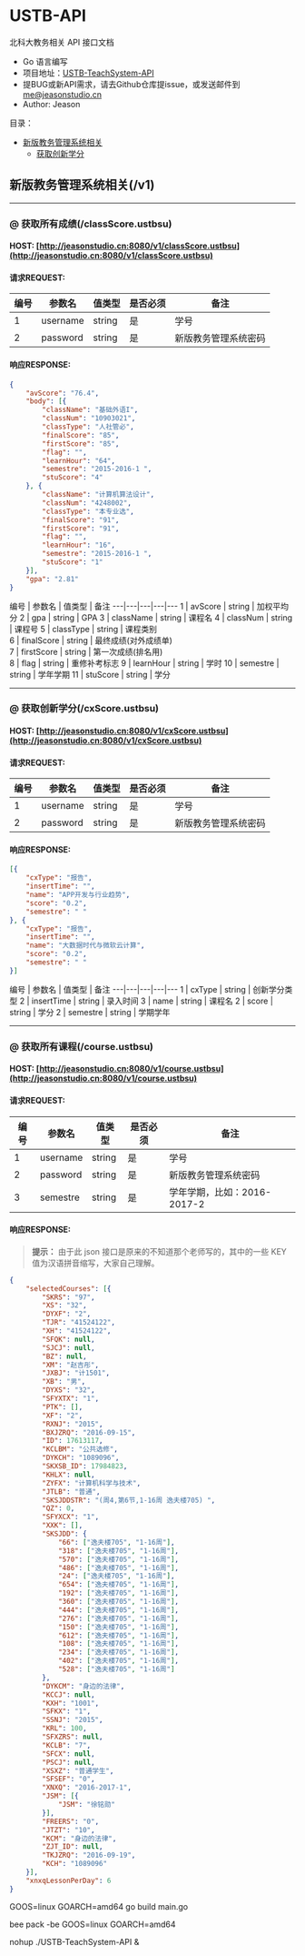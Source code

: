 
# USTB-API
北科大教务相关 API 接口文档

 - Go 语言编写
 - 项目地址：[USTB-TeachSystem-API](https://github.com/jeasonstudio/USTB-TeachSystem-API)
 - 提BUG或新API需求，请去Github仓库提issue，或发送邮件到[me@jeasonstudio.cn](mailto:me@jeasonstudio.cn)
 - Author: Jeason

目录：
 - [新版教务管理系统相关](#新版教务管理系统相关(/v1))
   - [获取创新学分](#获取创新学分(http://jeasonstudio.cn:8080/v1/cxScore.ustbsu))




## 新版教务管理系统相关(/v1)

---

### @ 获取所有成绩(/classScore.ustbsu)

#### HOST: [http://jeasonstudio.cn:8080/v1/classScore.ustbsu](http://jeasonstudio.cn:8080/v1/classScore.ustbsu)

#### 请求REQUEST:

编号 | 参数名 | 值类型 | 是否必须 | 备注
---|---|---|---|---
1 | username | string | 是 | 学号 
2 | password | string | 是 | 新版教务管理系统密码

#### 响应RESPONSE: 

```json
{
    "avScore": "76.4",
    "body": [{
        "className": "基础外语I",
        "classNum": "10903021",
        "classType": "人社管必",
        "finalScore": "85",
        "firstScore": "85",
        "flag": "",
        "learnHour": "64",
        "semestre": "2015-2016-1 ",
        "stuScore": "4"
    }, {
        "className": "计算机算法设计",
        "classNum": "4248002",
        "classType": "本专业选",
        "finalScore": "91",
        "firstScore": "91",
        "flag": "",
        "learnHour": "16",
        "semestre": "2015-2016-1 ",
        "stuScore": "1"
    }],
    "gpa": "2.81"
}
```

编号 | 参数名 | 值类型 | 备注
---|---|---|---|---
1 | avScore | string | 加权平均分 
2 | gpa | string | GPA
3 | className | string | 课程名
4 | classNum | string | 课程号	
5 | classType | string | 课程类别	
6 | finalScore | string | 最终成绩(对外成绩单)		
7 | firstScore | string | 第一次成绩(排名用)	
8 | flag | string | 重修补考标志
9 | learnHour | string | 学时
10 | semestre | string | 学年学期
11 | stuScore | string | 学分

---

### @ 获取创新学分(/cxScore.ustbsu)

#### HOST: [http://jeasonstudio.cn:8080/v1/cxScore.ustbsu](http://jeasonstudio.cn:8080/v1/cxScore.ustbsu)

#### 请求REQUEST:

编号 | 参数名 | 值类型 | 是否必须 | 备注
---|---|---|---|---
1 | username | string | 是 | 学号 
2 | password | string | 是 | 新版教务管理系统密码

#### 响应RESPONSE: 

```json
[{
    "cxType": "报告",
    "insertTime": "",
    "name": "APP开发与行业趋势",
    "score": "0.2",
    "semestre": " "
}, {
    "cxType": "报告",
    "insertTime": "",
    "name": "大数据时代与微软云计算",
    "score": "0.2",
    "semestre": " "
}]
```

编号 | 参数名 | 值类型 | 备注
---|---|---|---|---
1 | cxType | string | 创新学分类型
2 | insertTime | string | 录入时间
3 | name | string | 课程名
2 | score | string | 学分
2 | semestre | string | 学期学年

---

### @ 获取所有课程(/course.ustbsu)

#### HOST: [http://jeasonstudio.cn:8080/v1/course.ustbsu](http://jeasonstudio.cn:8080/v1/course.ustbsu)

#### 请求REQUEST:

编号 | 参数名 | 值类型 | 是否必须 | 备注
---|---|---|---|---
1 | username | string | 是 | 学号 
2 | password | string | 是 | 新版教务管理系统密码
3 | semestre | string | 是 | 学年学期，比如：2016-2017-2

#### 响应RESPONSE: 

> **提示：** 由于此 json 接口是原来的不知道那个老师写的，其中的一些 KEY 值为汉语拼音缩写，大家自己理解。

```json
{
    "selectedCourses": [{
        "SKRS": "97",
        "XS": "32",
        "DYXF": "2",
        "TJR": "41524122",
        "XH": "41524122",
        "SFQK": null,
        "SJCJ": null,
        "BZ": null,
        "XM": "赵吉彤",
        "JXBJ": "计1501",
        "XB": "男",
        "DYXS": "32",
        "SFYXTX": "1",
        "PTK": [],
        "XF": "2",
        "RXNJ": "2015",
        "BXJZRQ": "2016-09-15",
        "ID": 17613117,
        "KCLBM": "公共选修",
        "DYKCH": "1089096",
        "SKXSB_ID": 17984823,
        "KHLX": null,
        "ZYFX": "计算机科学与技术",
        "JTLB": "普通",
        "SKSJDDSTR": "(周4,第6节,1-16周 逸夫楼705) ",
        "QZ": 0,
        "SFYXCX": "1",
        "XXK": [],
        "SKSJDD": {
            "66": ["逸夫楼705", "1-16周"],
            "318": ["逸夫楼705", "1-16周"],
            "570": ["逸夫楼705", "1-16周"],
            "486": ["逸夫楼705", "1-16周"],
            "24": ["逸夫楼705", "1-16周"],
            "654": ["逸夫楼705", "1-16周"],
            "192": ["逸夫楼705", "1-16周"],
            "360": ["逸夫楼705", "1-16周"],
            "444": ["逸夫楼705", "1-16周"],
            "276": ["逸夫楼705", "1-16周"],
            "150": ["逸夫楼705", "1-16周"],
            "612": ["逸夫楼705", "1-16周"],
            "108": ["逸夫楼705", "1-16周"],
            "234": ["逸夫楼705", "1-16周"],
            "402": ["逸夫楼705", "1-16周"],
            "528": ["逸夫楼705", "1-16周"]
        },
        "DYKCM": "身边的法律",
        "KCCJ": null,
        "KXH": "1001",
        "SFKX": "1",
        "SSNJ": "2015",
        "KRL": 100,
        "SFXZRS": null,
        "KCLB": "7",
        "SFCX": null,
        "PSCJ": null,
        "XSXZ": "普通学生",
        "SFSEF": "0",
        "XNXQ": "2016-2017-1",
        "JSM": [{
            "JSM": "徐铭勋"
        }],
        "FREERS": "0",
        "JTZT": "10",
        "KCM": "身边的法律",
        "ZJT_ID": null,
        "TKJZRQ": "2016-09-19",
        "KCH": "1089096"
    }],
    "xnxqLessonPerDay": 6
}
```





GOOS=linux GOARCH=amd64 go build main.go

bee pack -be GOOS=linux GOARCH=amd64

nohup ./USTB-TeachSystem-API &